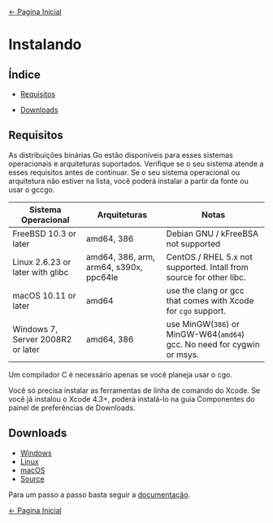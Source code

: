 [← Pagina Inicial](../README.md#go4noobs)

# Instalando

## Índice

- [Requisitos](./instalando.md#requisitos)

- [Downloads](./instalando.md#downloads)

## Requisitos

As distribuições binárias Go estão disponíveis para esses sistemas operacionais e arquiteturas suportados. Verifique se o seu sistema atende a esses requisitos antes de continuar. Se o seu sistema operacional ou arquitetura não estiver na lista, você poderá instalar a partir da fonte ou usar o gccgo.

| Sistema Operacional               | Arquiteturas                           | Notas                                                                           |
|-----------------------------------|----------------------------------------|---------------------------------------------------------------------------------|
| FreeBSD 10.3 or later             | amd64, 386                             | Debian GNU / kFreeBSA not supported                                             |
| Linux 2.6.23 or later with glibc  | amd64, 386, arm, arm64, s390x, ppc64le | CentOS / RHEL 5.x not supported. Intall from source for other libc.             |
| macOS 10.11 or later              | amd64                                  | use the clang or gcc that comes with Xcode for ```cgo``` support.               |
| Windows 7, Server 2008R2 or later | amd64, 386                             | use MinGW(```386```) or MinGW-W64(```amd64```) gcc. No need for cygwin or msys. |

Um compilador C é necessário apenas se você planeja usar o cgo.

Você só precisa instalar as ferramentas de linha de comando do Xcode. Se você já instalou o Xcode 4.3+, poderá instalá-lo na guia Componentes do painel de preferências de Downloads.

## Downloads

- [Windows](https://golang.org/dl/)
- [Linux](https://golang.org/dl/)
- [macOS](https://golang.org/dl/)
- [Source](https://golang.org/dl/)

Para um passo a passo basta seguir a [documentação](https://golang.org/doc/install).

[← Pagina Inicial](../README.md#go4noobs)